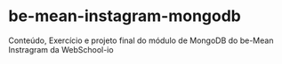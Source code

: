 # be-mean-instagram-mongodb

Conteúdo, Exercício e projeto final do módulo de MongoDB do be-Mean Instragram da WebSchool-io
